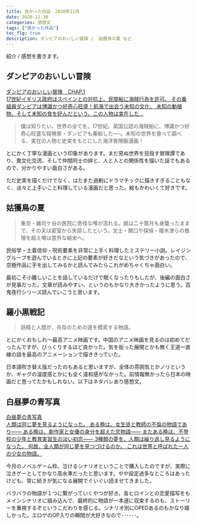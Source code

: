 ```yaml
---
title: 良かった作品　2020年11月
date: 2020-11-30
categories: 感想文
tags: ["良かった作品"]
toc_flg: true
description: ダンピアのおいしい冒険 /  姑獲鳥の夏 など
---
```


紹介 / 感想を書きます。

## ダンピアのおいしい冒険


<div class="bcard-wrapper">
<a href="http://matogrosso.jp/dampier/01.html" rel="nofollow" target="_blank">
<span class="bcard-main withogimg">
<div class="bcard-title">
ダンピアのおいしい冒険　CHAP.1
</div>
<div class="bcard-description">
17世紀イギリス政府はスペインとの対抗上、民間船に海賊行為を許可。
その乗組員ダンピアは博識かつ好奇心旺盛！航海で出会う未知の文化、
未知の動植物、そして未知の食を好んだという。この人物は実在した…
</div>
<div class="bcard-img" style="background-image: url(https://64.media.tumblr.com/ac33054839ae95ec5a1349bc906a976a/tumblr_pu45e7M1d31s3tspuo1_1280.png)">
</div></span></a></div>

> 僕は知りたい、世界の全てを。17世紀。英国公認の海賊船に、博識かつ好奇心旺盛な探検家・ダンピアも乗船した──。未知の世界を食べて調べる、実在の人物と史実をもとにした海洋冒険飯漫画！


とにかく丁寧な漫画という印象があります。まだ見ぬ世界を目指す冒険譚であり、異文化交流、そして仲間同士の絆と、人と人との関係性を描いた話でもあるので、分かりやすい面白さがある。

ただ史実を描くだけでなく、はたまた過剰にドラマチックに描きすぎることもなく、淡々と上手いこと料理している漫画だと思った。絵もかわいくて好きです。


## 姑獲鳥の夏



> 東京・雑司ケ谷の医院に奇怪な噂が流れる。娘は二十箇月も身籠ったままで、その夫は密室から失踪したという。文士・関口や探偵・榎木津らの推理を超え噂は意外な結末へ。


民俗学・土着信仰・呪術要素を非常に上手く料理したミステリー小説。レイジングループを遊んでいるときに上記の要素が好きだなという気づきがあったので、京極作品に手を出してみるかと読んでみたらこれがめちゃくちゃ面白い。


最初こそ小難しいことを話しているだけで眠くなったりもしたが、後編の面白さが見事だった。文章が読みやすい、というのもかなり大きかったように思う。百鬼夜行シリーズ読んでいこうと思います。





## 羅小黒戦記





> 妖精と人間が、共存のための道を模索する物語。


とにかくおもしれ～最高アニメ映画です。中国のアニメ映画を見るのは初めてだったんですが、びっくりするほど良かった。気を衒った展開とかも無く王道一直線の話を最高のアニメーションで描ききっていた。

日本語吹き替え版だったのもあると思いますが、全体の雰囲気とかノリというか、ギャグの温度感とかにも全く違和感がなかった。前情報無かったら日本の映画だと思ってたかもしれない。以下はネタバレあり感想文。






## 白昼夢の青写真


<div class="bcard-wrapper"><a href="https://laplacian.jp/yonagi/" rel="nofollow" target="_blank"><span class="bcard-main withogimg">
<div class="bcard-title">
白昼夢の青写真
</div>
<div class="bcard-description">
人類は同じ夢を見るようになった。
ある晩は、女生徒と教師の不倫の物語であり――
ある晩は、劇作家と女優の身分を超えた恋物語――
またある晩は、不登校の少年と教育実習生の淡い初恋――
3種類の夢を、人類は繰り返し見るようになった。
何故、全人類が同じ夢を見つづけるのか。
これは世界と呼ばれた一人の少女の物語。
</div>
<div class="bcard-img" style="background-image: url(https://pbs.twimg.com/profile_images/1197859930578882560/_4OfcDCl_400x400.jpg)">
</div></span></a></div>



今月のノベルゲーム枠。泣けるシナリオということで購入したのですが、実際に泣きゲーとしてかなり高水準だったと思います。やや設定過多なところはあったけども、常に続きが気になる展開でぐいぐい読ませてきました。

バラバラの物語が１つに繋がっていくやつが好き。各ヒロインとの恋愛描写をもメインシナリオに組み込んで、最終的に物語が一本道に収束するのも、ストーリーを重視するぞというこだわりを感じる。シナリオ別にOPEDあるのもかなり嬉しかった。エロゲのOP入りの瞬間が大好きなので･･････。